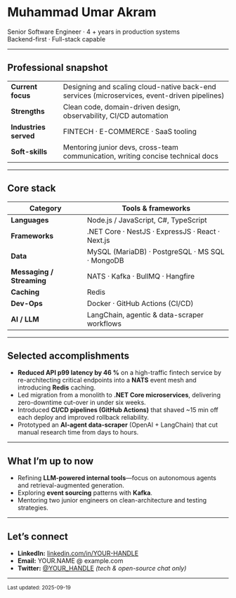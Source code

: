 # Muhammad Umar Akram

Senior Software Engineer · 4 + years in production systems  
Backend-first · Full-stack capable

---

## Professional snapshot
| | |
|---|---|
| **Current focus** | Designing and scaling cloud-native back-end services (microservices, event-driven pipelines) |
| **Strengths** | Clean code, domain-driven design, observability, CI/CD automation |
| **Industries served** | FINTECH · E-COMMERCE · SaaS tooling |
| **Soft-skills** | Mentoring junior devs, cross-team communication, writing concise technical docs |

---

## Core stack

| Category | Tools & frameworks |
|---|---|
| **Languages** | Node.js / JavaScript, C#, TypeScript |
| **Frameworks** | .NET Core · NestJS · ExpressJS · React · Next.js |
| **Data** | MySQL (MariaDB) · PostgreSQL · MS SQL · MongoDB |
| **Messaging / Streaming** | NATS · Kafka · BullMQ · Hangfire |
| **Caching** | Redis |
| **Dev-Ops** | Docker · GitHub Actions (CI/CD) |
| **AI / LLM** | LangChain, agentic & data-scraper workflows |

---

## Selected accomplishments
* **Reduced API p99 latency by 46 %** on a high-traffic fintech service by re-architecting critical endpoints into a **NATS** event mesh and introducing **Redis** caching.  
* Led migration from a monolith to **.NET Core microservices**, delivering zero-downtime cut-over in under six weeks.  
* Introduced **CI/CD pipelines (GitHub Actions)** that shaved ~15 min off each deploy and improved rollback reliability.  
* Prototyped an **AI-agent data-scraper** (OpenAI + LangChain) that cut manual research time from days to hours.

---

## What I’m up to now
* Refining **LLM-powered internal tools**—focus on autonomous agents and retrieval-augmented generation.  
* Exploring **event sourcing** patterns with **Kafka**.  
* Mentoring two junior engineers on clean-architecture and testing strategies.

---

## Let’s connect
* **LinkedIn:** [linkedin.com/in/YOUR-HANDLE](https://linkedin.com/in/YOUR-HANDLE)  
* **Email:** YOUR.NAME @ example.com  
* **Twitter:** [@YOUR_HANDLE](https://twitter.com/YOUR_HANDLE) _(tech & open-source chat only)_

---

<sub>Last updated: <!-- YYYY-MM-DD --> 2025-09-19</sub>
